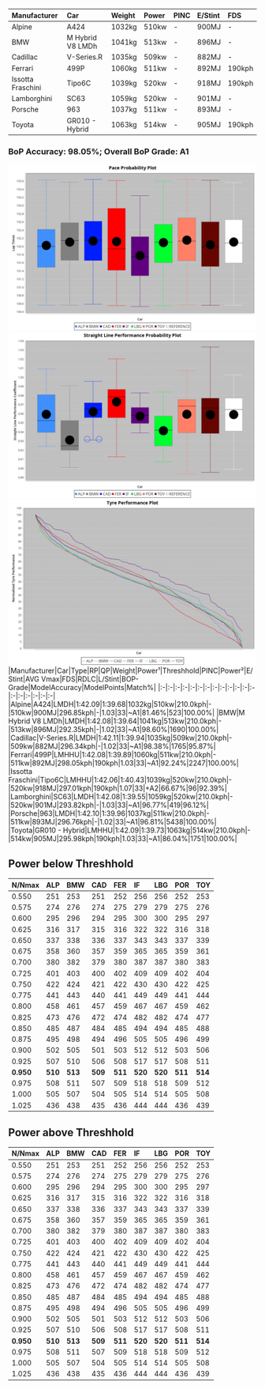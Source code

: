 |Manufacturer|Car|Weight|Power|PINC|E/Stint|FDS|
|:-|:-|:-|:-|:-|:-|:-|
|Alpine|A424|1032kg|510kw|-|900MJ|-|
|BMW|M Hybrid V8 LMDh|1041kg|513kw|-|896MJ|-|
|Cadillac|V-Series.R|1035kg|509kw|-|882MJ|-|
|Ferrari|499P|1060kg|511kw|-|892MJ|190kph|
|Issotta Fraschini|Tipo6C|1039kg|520kw|-|918MJ|190kph|
|Lamborghini|SC63|1059kg|520kw|-|901MJ|-|
|Porsche|963|1037kg|511kw|-|893MJ|-|
|Toyota|GR010 - Hybrid|1063kg|514kw|-|905MJ|190kph|

### BoP Accuracy: 98.05%; Overall BoP Grade: A1
![PACECHART](./IMG/AUTO.png)
![STRAIGHTLINEPERFORMANCECHART](./IMG/AUTO_sp.png)
![TYREPERFORMANCECHART](./IMG/AUTO_tw.png)
|Manufacturer|Car|Type|RP|QP|Weight|Power¹|Threshhold|PINC|Power²|E/Stint|AVG Vmax|FDS|RDLC|L/Stint|BOP-Grade|ModelAccuracy|ModelPoints|Match%|
|:-|:-|:-|:-|:-|:-|:-|:-|:-|:-|:-|:-|:-|:-|:-|:-|:-|:-|:-|
|Alpine|A424|LMDH|1:42.09|1:39.68|1032kg|510kw|210.0kph|-|510kw|900MJ|296.85kph|-|1.03|33|~A1|81.46%|523|100.00%|
|BMW|M Hybrid V8 LMDh|LMDH|1:42.08|1:39.64|1041kg|513kw|210.0kph|-|513kw|896MJ|292.35kph|-|1.02|33|~A1|98.60%|1690|100.00%|
|Cadillac|V-Series.R|LMDH|1:42.11|1:39.94|1035kg|509kw|210.0kph|-|509kw|882MJ|296.34kph|-|1.02|33|~A1|98.38%|1765|95.87%|
|Ferrari|499P|LMHHU|1:42.08|1:39.89|1060kg|511kw|210.0kph|-|511kw|892MJ|298.05kph|190kph|1.03|33|~A1|92.24%|2247|100.00%|
|Issotta Fraschini|Tipo6C|LMHHU|1:42.06|1:40.43|1039kg|520kw|210.0kph|-|520kw|918MJ|297.01kph|190kph|1.07|33|+A2|66.67%|96|92.39%|
|Lamborghini|SC63|LMDH|1:42.08|1:39.55|1059kg|520kw|210.0kph|-|520kw|901MJ|293.82kph|-|1.03|33|~A1|96.77%|419|96.12%|
|Porsche|963|LMDH|1:42.10|1:39.96|1037kg|511kw|210.0kph|-|511kw|893MJ|296.76kph|-|1.02|33|~A1|96.81%|5438|100.00%|
|Toyota|GR010 - Hybrid|LMHHU|1:42.09|1:39.73|1063kg|514kw|210.0kph|-|514kw|905MJ|295.98kph|190kph|1.03|33|~A1|86.04%|1751|100.00%|

## Power below Threshhold
|N/Nmax|ALP|BMW|CAD|FER|IF|LBG|POR|TOY|
|:-|:-|:-|:-|:-|:-|:-|:-|:-|
|0.550|251|253|251|252|256|256|252|253|
|0.575|274|276|274|275|279|279|275|276|
|0.600|295|296|294|295|300|300|295|297|
|0.625|316|317|315|316|322|322|316|318|
|0.650|337|338|336|337|343|343|337|339|
|0.675|358|360|357|359|365|365|359|361|
|0.700|380|382|379|380|387|387|380|383|
|0.725|401|403|400|402|409|409|402|404|
|0.750|422|424|421|422|430|430|422|425|
|0.775|441|443|440|441|449|449|441|444|
|0.800|458|461|457|459|467|467|459|462|
|0.825|473|476|472|474|482|482|474|477|
|0.850|485|487|484|485|494|494|485|488|
|0.875|495|498|494|496|505|505|496|499|
|0.900|502|505|501|503|512|512|503|506|
|0.925|507|510|506|508|517|517|508|511|
|**0.950**|**510**|**513**|**509**|**511**|**520**|**520**|**511**|**514**|
|0.975|508|511|507|509|518|518|509|512|
|1.000|505|507|504|505|514|514|505|508|
|1.025|436|438|435|436|444|444|436|439|

## Power above Threshhold
|N/Nmax|ALP|BMW|CAD|FER|IF|LBG|POR|TOY|
|:-|:-|:-|:-|:-|:-|:-|:-|:-|
|0.550|251|253|251|252|256|256|252|253|
|0.575|274|276|274|275|279|279|275|276|
|0.600|295|296|294|295|300|300|295|297|
|0.625|316|317|315|316|322|322|316|318|
|0.650|337|338|336|337|343|343|337|339|
|0.675|358|360|357|359|365|365|359|361|
|0.700|380|382|379|380|387|387|380|383|
|0.725|401|403|400|402|409|409|402|404|
|0.750|422|424|421|422|430|430|422|425|
|0.775|441|443|440|441|449|449|441|444|
|0.800|458|461|457|459|467|467|459|462|
|0.825|473|476|472|474|482|482|474|477|
|0.850|485|487|484|485|494|494|485|488|
|0.875|495|498|494|496|505|505|496|499|
|0.900|502|505|501|503|512|512|503|506|
|0.925|507|510|506|508|517|517|508|511|
|**0.950**|**510**|**513**|**509**|**511**|**520**|**520**|**511**|**514**|
|0.975|508|511|507|509|518|518|509|512|
|1.000|505|507|504|505|514|514|505|508|
|1.025|436|438|435|436|444|444|436|439|
